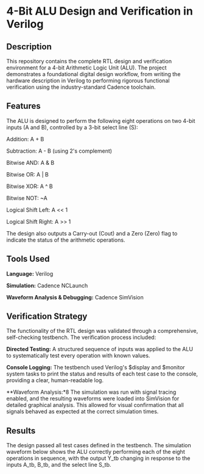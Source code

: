 # 4-Bit ALU Design and Verification in Verilog

## **Description**
This repository contains the complete RTL design and verification environment for a 4-bit Arithmetic Logic Unit (ALU). The project demonstrates a foundational digital design workflow, from writing the hardware description in Verilog to performing rigorous functional verification using the industry-standard Cadence toolchain.

## **Features**
The ALU is designed to perform the following eight operations on two 4-bit inputs (A and B), controlled by a 3-bit select line (S):

Addition: A + B

Subtraction: A - B (using 2's complement)

Bitwise AND: A & B

Bitwise OR: A | B

Bitwise XOR: A ^ B

Bitwise NOT: ~A

Logical Shift Left: A << 1

Logical Shift Right: A >> 1

The design also outputs a Carry-out (Cout) and a Zero (Zero) flag to indicate the status of the arithmetic operations.

## **Tools Used**
**Language:** Verilog

**Simulation:** Cadence NCLaunch

**Waveform Analysis & Debugging:** Cadence SimVision

## **Verification Strategy**
The functionality of the RTL design was validated through a comprehensive, self-checking testbench. The verification process included:

**Directed Testing:** A structured sequence of inputs was applied to the ALU to systematically test every operation with known values.

**Console Logging:** The testbench used Verilog's $display and $monitor system tasks to print the status and results of each test case to the console, providing a clear, human-readable log.

**Waveform Analysis:*8 The simulation was run with signal tracing enabled, and the resulting waveforms were loaded into SimVision for detailed graphical analysis. This allowed for visual confirmation that all signals behaved as expected at the correct simulation times.

## **Results**
The design passed all test cases defined in the testbench. The simulation waveform below shows the ALU correctly performing each of the eight operations in sequence, with the output Y_tb changing in response to the inputs A_tb, B_tb, and the select line S_tb.
